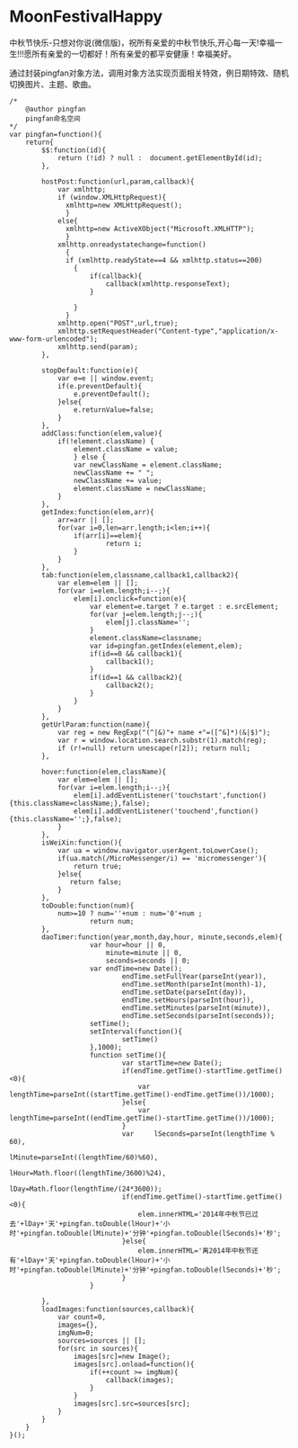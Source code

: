 MoonFestivalHappy
=================

中秋节快乐-只想对你说(微信版)，祝所有亲爱的中秋节快乐,开心每一天!幸福一生!!!愿所有亲爱的一切都好！所有亲爱的都平安健康！幸福美好。


通过封装pingfan对象方法，调用对象方法实现页面相关特效，例日期特效、随机切换图片、主题、歌曲。

	/*
		@author pingfan
		pingfan命名空间
	*/
	var pingfan=function(){
		return{
			$$:function(id){
				return (!id) ? null :  document.getElementById(id);
			},
				
			hostPost:function(url,param,callback){
				var xmlhttp;
				if (window.XMLHttpRequest){
				  xmlhttp=new XMLHttpRequest();
				  }
				else{
				  xmlhttp=new ActiveXObject("Microsoft.XMLHTTP");
				  }
				xmlhttp.onreadystatechange=function()
				  {
				  if (xmlhttp.readyState==4 && xmlhttp.status==200)
					{				
						if(callback){
							callback(xmlhttp.responseText);					
						}

					}
				  }	
				xmlhttp.open("POST",url,true);
				xmlhttp.setRequestHeader("Content-type","application/x-www-form-urlencoded"); 
				xmlhttp.send(param);		
			},
			
			stopDefault:function(e){
				var e=e || window.event;
				if(e.preventDefault){
					e.preventDefault();
				}else{
					e.returnValue=false;
				}			
			},
			addClass:function(elem,value){
                if(!element.className) {
					element.className = value;
					} else {
					var newClassName = element.className;
					newClassName += " ";
					newClassName += value;
					element.className = newClassName;
				}				
			},
			getIndex:function(elem,arr){
				arr=arr || [];
				for(var i=0,len=arr.length;i<len;i++){		
					if(arr[i]==elem){
							return i;
					}
				}
			},
			tab:function(elem,classname,callback1,callback2){
				var elem=elem || [];
				for(var i=elem.length;i--;){
					elem[i].onclick=function(e){
						var element=e.target ? e.target : e.srcElement;	
						for(var j=elem.length;j--;){
							elem[j].className='';
						}
						element.className=classname;
						var id=pingfan.getIndex(element,elem);
						if(id==0 && callback1){
							callback1();
						}
						if(id==1 && callback2){
							callback2();
						}
					}
				}
			},
			getUrlParam:function(name){
				var reg = new RegExp("(^|&)"+ name +"=([^&]*)(&|$)");
				var r = window.location.search.substr(1).match(reg);
				if (r!=null) return unescape(r[2]); return null;
			},
		
			hover:function(elem,className){
				var elem=elem || [];
				for(var i=elem.length;i--;){
					elem[i].addEventListener('touchstart',function(){this.className=className;},false);
					elem[i].addEventListener('touchend',function(){this.className='';},false);
				}
			},
			isWeiXin:function(){  
				var ua = window.navigator.userAgent.toLowerCase();  
				if(ua.match(/MicroMessenger/i) == 'micromessenger'){  
					return true;  
				}else{  
				   return false;  
				}  
			},
			toDouble:function(num){
				num>=10 ? num=''+num : num='0'+num ;
                        return num;
			},
			daoTimer:function(year,month,day,hour, minute,seconds,elem){               
                        var hour=hour || 0,
                            minute=minute || 0,
                            seconds=seconds || 0;                                
                        var endTime=new Date();                              
                                endTime.setFullYear(parseInt(year)),                               
                                endTime.setMonth(parseInt(month)-1),                             
                                endTime.setDate(parseInt(day)),                          
                                endTime.setHours(parseInt(hour)),                           
                                endTime.setMinutes(parseInt(minute)),                           
                                endTime.setSeconds(parseInt(seconds));      
                        setTime();
                        setInterval(function(){
                                setTime()
                        },1000);        
                        function setTime(){                                                
                                var startTime=new Date();
								if(endTime.getTime()-startTime.getTime()<0){
									var lengthTime=parseInt((startTime.getTime()-endTime.getTime())/1000);
								}else{
									var lengthTime=parseInt((endTime.getTime()-startTime.getTime())/1000);
								}
                                var     lSeconds=parseInt(lengthTime % 60),                                
                                        lMinute=parseInt((lengthTime/60)%60),         
                                        lHour=Math.floor((lengthTime/3600)%24),
                                        lDay=Math.floor(lengthTime/(24*3600));
								if(endTime.getTime()-startTime.getTime()<0){		
									elem.innerHTML='2014年中秋节已过去'+lDay+'天'+pingfan.toDouble(lHour)+'小时'+pingfan.toDouble(lMinute)+'分钟'+pingfan.toDouble(lSeconds)+'秒';									
								}else{
									elem.innerHTML='离2014年中秋节还有'+lDay+'天'+pingfan.toDouble(lHour)+'小时'+pingfan.toDouble(lMinute)+'分钟'+pingfan.toDouble(lSeconds)+'秒';
								}
                        }
                        
            },
			loadImages:function(sources,callback){
				var count=0,
				images={},
				imgNum=0;
				sources=sources || [];
				for(src in sources){
					images[src]=new Image();
					images[src].onload=function(){
						if(++count >= imgNum){
							callback(images);
						}
					}
					images[src].src=sources[src];
				}			
			}
		}
	}();
